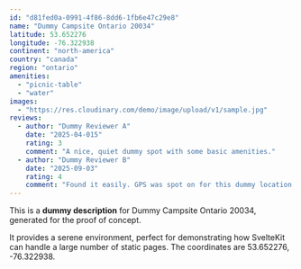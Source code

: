 ```yaml
---
id: "d81fed0a-0991-4f86-8dd6-1fb6e47c29e8"
name: "Dummy Campsite Ontario 20034"
latitude: 53.652276
longitude: -76.322938
continent: "north-america"
country: "canada"
region: "ontario"
amenities:
  - "picnic-table"
  - "water"
images:
  - "https://res.cloudinary.com/demo/image/upload/v1/sample.jpg"
reviews:
  - author: "Dummy Reviewer A"
    date: "2025-04-015"
    rating: 3
    comment: "A nice, quiet dummy spot with some basic amenities."
  - author: "Dummy Reviewer B"
    date: "2025-09-03"
    rating: 4
    comment: "Found it easily. GPS was spot on for this dummy location."
---
```


This is a **dummy description** for Dummy Campsite Ontario 20034, generated for the proof of concept.

It provides a serene environment, perfect for demonstrating how SvelteKit can handle a large number of static pages. The coordinates are 53.652276, -76.322938.
